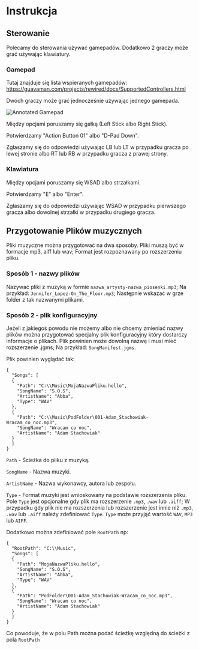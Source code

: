 # Instrukcja

## Sterowanie
Polecamy do sterowania używać gamepadów. Dodatkowo 2 graczy może grać używając klawiatury.

### Gamepad
Tutaj znajduje się lista wspieranych gamepadów: https://guavaman.com/projects/rewired/docs/SupportedControllers.html

Dwóch graczy może grać jednocześnie używając jednego gamepada.

![Annotated Gamepad](./images/Gamepad.png)

Między opcjami poruszamy się gałką (Left Stick albo Right Stick).

Potwierdzamy "Action Button 01" albo "D-Pad Down".

Zgłaszamy się do odpowiedzi używając LB lub LT w przypadku gracza po lewej stronie albo 
RT lub RB w przypadku gracza z prawej strony.

### Klawiatura

Między opcjami poruszamy się WSAD albo strzałkami.

Potwierdzamy "E" albo "Enter".

Zgłaszamy się do odpowiedzi używając WSAD w przypadku pierwszego gracza albo dowolnej strzałki w przypadku drugiego gracza.

## Przygotowanie Plików muzycznych

Pliki muzyczne można przygotować na dwa sposoby. Pliki muszą być w formacje mp3, aiff lub wav; 
Format jest rozpoznawany po rozszerzeniu pliku. 

### Sposób 1 - nazwy plików

Nazywać pliki z muzyką w formie `nazwa_artysty-nazwa_piosenki.mp3`; Na przykład: `Jennifer_Lopez-On_The_Floor.mp3`;
Następnie wskazać w grze folder z tak nazwanymi plikami.

### Sposób 2 - plik konfiguracyjny

Jeżeli z jakiegoś powodu nie możemy albo nie chcemy zmieniać nazwy plików 
można przygotować specjalny plik konfiguracyjny który dostarczy informacje o plikach.
Plik powinien może dowolną nazwę i musi mieć rozszerzenie .jgms; Na przykład: `SongManifest.jgms`.

Plik powinien wyglądać tak:
```
{
  "Songs": [
  {
    "Path": "C:\\Music\MojaNazwaPliku.hello",
    "SongName": "S.O.S",
    "ArtistName": "Abba",
    "Type": "WAV"
  },
  {
    "Path": "C:\\Music\PodFolder\001-Adam_Stachowiak-Wracam_co_noc.mp3",
    "SongName": "Wracam co noc",
    "ArtistName": "Adam Stachowiak"
  }
  ]
}
```
`Path` - Ścieżka do pliku z muzyką.

`SongName` - Nazwa muzyki.

`ArtistName` - Nazwa wykonawcy, autora lub zespołu. 

`Type` - Format muzyki jest wnioskowany na podstawie rozszerzenia pliku. Pole `Type` jest opcjonalne gdy plik ma rozszerzenie
`.mp3`, `.wav` lub `.aiff`; W przypadku gdy plik nie ma rozszerzenia lub rozszerzenie jest innie niż 
`.mp3`, `.wav` lub `.aiff` należy zdefiniować `Type`. `Type` może przyjąć wartość `WAV`, `MP3` lub `AIFF`.

Dodatkowo można zdefiniować pole `RootPath` np:
```
{
  "RootPath": "C:\\Music",
  "Songs": [
  {
    "Path": "MojaNazwaPliku.hello",
    "SongName": "S.O.S",
    "ArtistName": "Abba",
    "Type": "WAV"
  },
  {
    "Path": "PodFolder\001-Adam_Stachowiak-Wracam_co_noc.mp3",
    "SongName": "Wracam co noc",
    "ArtistName": "Adam Stachowiak"
  }
  ]
}
```
Co powoduje, że w polu Path można podać ścieżkę względną do ścieżki z pola `RootPath`  


